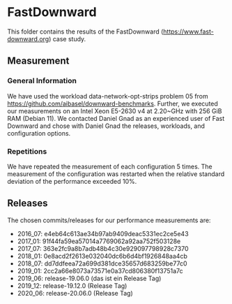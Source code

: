 # FastDownward

This folder contains the results of the FastDownward (https://www.fast-downward.org) case study.

## Measurement

### General Information
We have used the workload data-network-opt-strips problem 05 from https://github.com/aibasel/downward-benchmarks.
Further, we executed our measurements on an Intel Xeon E5-2630 v4 at 2.20~GHz with 256 GiB RAM (Debian 11).
We contacted Daniel Gnad as an experienced user of Fast Downward and chose with Daniel Gnad the releases, workloads, and configuration options.

### Repetitions

We have repeated the measurement of each configuration 5 times.
The measurement of the configuration was restarted when the relative standard deviation of the performance exceeded 10%.

## Releases

The chosen commits/releases for our performance measurements are:
* 2016_07: e4eb64c613ae34b97ab9409deac5331ec2ce5e43
* 2017_01: 91f44fa59ea57014a7769062a92aa752f503128e
* 2017_07: 363e2fc9a8b7adb48b4c30e929097798928c7370
* 2018_01: 0e8acd2f2613e032040dc6b6d4bf1926848aa4cb
* 2018_07: dd7ddfeea72a699d381dce35657d683259be77c0
* 2019_01: 2cc2a66e8073a73571e0a37cd806380f13751a7c
* 2019_06: release-19.06.0 (das ist ein Release Tag)
* 2019_12: release-19.12.0 (Release Tag)
* 2020_06: release-20.06.0 (Release Tag)
